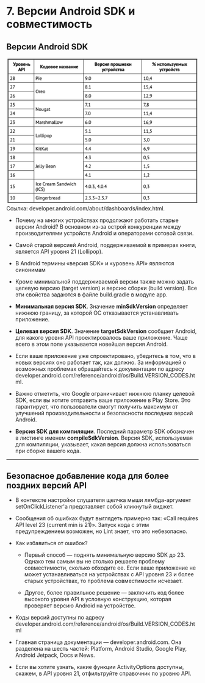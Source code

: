 # 7. Версии Android SDK и совместимость

## **Версии Android SDK**

![Android SDK](./res/android_sdk.png)
Ссылка: developer.android.com/about/dashboards/index.html.

* Почему на многих устройствах продолжают работать старые версии Android? В основном из-за острой конкуренции между производителями устройств Android и операторами сотовой связи.

* Самой старой версией Android, поддерживаемой в примерах книги, является API уровня 21 (Lollipop).

* В Android термины «версия SDK» и «уровень API» являются синонимам

* Кроме минимальной поддерживаемой версии также можно задать целевую версию (target version) и версию сборки (build version). Все эти свойства задаются в файле build.gradle в модуле app.

* **Минимальная версия SDK**. Значение **minSdkVersion** определяет нижнюю границу, за которой ОС отказывается устанавливать приложение.

* **Целевая версия SDK**. Значение **targetSdkVersion** сообщает Android, для какого уровня API проектировалось ваше приложение. Чаще всего в этом поле указывается новейшая версия Android.

* Если ваше приложение уже спроектировано, убедитесь в том, что в новых версиях оно работает так, как должно. За информацией о возможных проблемах обращайтесь к документации по адресу developer.android.com/reference/android/os/Build.VERSION_CODES.html.

* Важно отметить, что Google ограничивает нижнюю планку целевой SDK, если вы хотите отправить ваше приложение в Play Store. Это гарантирует, что пользователи смогут получить максимум от улучшений производительности и безопасности последних версий Android.

* **Версия SDK для компиляции**. Последний параметр SDK обозначен в листинге именем **compileSdkVersion**. Версия SDK, используемая для компиляции, указывает, какая версия должна использоваться при сборке вашего кода.

---

## **Безопасное добавление кода для более поздних версий API**

* В контексте настройки слушателя щелчка мыши лямбда-аргумент setOnClickListener'а представляет собой кликнутый виджет.

* Сообщения об ошибках будут выглядеть примерно так: «Call requires API level 23 (current min is 21)». Запуск кода с этим предупреждением возможен, но Lint знает, что это небезопасно.

* Как избавиться от ошибок? 
    * Первый способ — поднять минимальную версию SDK до 23. Однако тем самым вы не столько решаете проблему совместимости, сколько обходите ее. Если ваше приложение не может устанавливаться на устройствах c API уровня 23 и более старых устройствах, то проблема совместимости исчезает.
    
    * Другое, более правильное решение — заключить код более высокого уровня API в условную конструкцию, которая проверяет версию Android на устройстве.

* Коды версий доступны по адресу developer.android.com/reference/android/os/Build.VERSION_CODES.html

* Главная страница документации — developer.android.com. Она разделена на шесть частей: Platform, Android Studio, Google Play, Android Jetpack, Docs и News.

* Если вы хотите узнать, какие функции ActivityOptions доступны, скажем, в API уровня 21, отфильтруйте справочник по уровню API. 